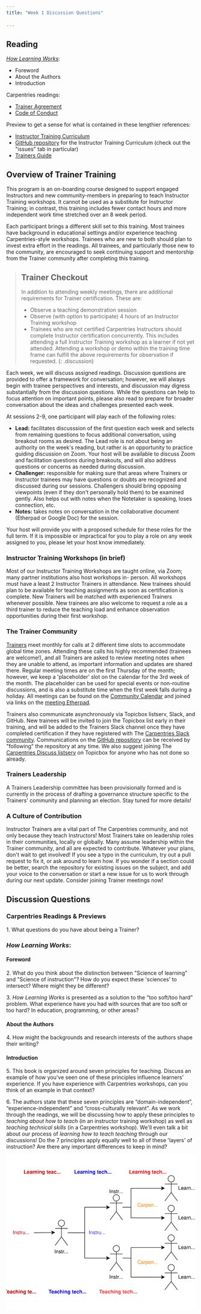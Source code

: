 ```yaml
---
title: "Week 1 Discussion Questions"

---
```


## Reading
[_How Learning Works_](http://www.worldcat.org/title/how-learning-works-seven-research-based-principles-for-smart-teaching/oclc/468969206): 
- Foreword
- About the Authors
- Introduction 

Carpentries readings: 
- [Trainer Agreement](https://docs.carpentries.org/topic_folders/instructor_training/duties_agreement.html)
- [Code of Conduct](https://docs.carpentries.org/topic_folders/policies/code-of-conduct.html)

Preview to get a sense for what is contained in these lengthier references:
- [Instructor Training Curriculum](http://carpentries.github.io/instructor-training/)
- [GitHub repository](https://github.com/carpentries/instructor-training) for the Instructor Training Curriculum (check out the "issues" tab in particular)
- [Trainers Guide](https://docs.carpentries.org/topic_folders/instructor_training/trainers_guide.html)


## Overview of Trainer Training
This program is an on-boarding course designed to support engaged Instructors and new community-members in preparing to teach Instructor 
Training workshops. It cannot be used as a substitute for Instructor Training; in contrast, this training includes fewer contact hours 
and more independent work time stretched over an 8 week period. 

Each participant brings a different skill set to this training. Most trainees have background in educational settings and/or 
experience teaching Carpentries-style workshops. Trainees who are new to both should plan to invest extra effort in the 
readings. All trainees, and particularly those new to the community, are encouraged to seek continuing support and mentorship from the 
Trainer community after completing this training.

> ## Trainer Checkout
> In addition to attending weekly meetings, there are additional requirements for Trainer certification. These are:
> - Observe a teaching demonstration session
> - Observe (with option to participate) 4 hours of an Instructor Training workshop 
> - Trainees who are not certified Carpentries Instructors should complete Instructor certification concurrently. This 
> includes attending a full Instructor Training workshop as a learner if not yet attended. Attending a workshop or demo within 
> the training time frame can fulfill the above requirements for observation if requested. 
{: .discussion}

Each week, we will discuss assigned readings. Discussion questions are provided to offer a framework for conversation; 
however, we will always begin with trainee perspectives and interests, and discussion may digress substantially from the 
discussion questions. While the questions can help to focus attention on important points, please also read to prepare for 
broader conversation about the ideas and challenges presented each week.

At sessions 2-9, one participant will play each of the following roles:
- **Lead:** facilitates discusssion of the first question each week and selects from remaining questions to focus additional conversation, using breakout rooms as 
desired. The Lead role is not about being an authority on the week's reading, but rather is an opportunity to practice guiding discussion on Zoom. Your host will 
be available to discuss Zoom and facilitation questions during breakouts, and will also address questions or concerns as needed during discussion.
- **Challenger:** responsible for making sure that areas where Trainers or Instructor trainees may have questions or doubts are 
recognized and discussed during our sessions. Challengers should bring opposing viewpoints (even if they don't personally hold them) to be examined gently. 
Also helps out with notes when the Notetaker is speaking, loses connection, etc.
- **Notes:** takes notes on conversation in the collaborative document (Etherpad or Google Doc) for the session.

Your host will provide you with a proposed schedule for these roles for the full term. If it is impossible or impractical for you to play a role on any week 
assigned to you, please let your host know immediately.

### Instructor Training Workshops (in brief)
Most of our Instructor Training Workshops are taught online, via Zoom; many partner institutions also host workshops in-
person. All workshops must have a least 2 Instructor Trainers in attendance. New trainees should plan to be 
available for teaching assignments as soon as certification is complete. New Trainers will be matched with experienced 
Trainers whenever possible. New trainees are also welcome to request a role as a third trainer to reduce the teaching load 
and enhance observation opportunities during their first workshop.  


### The Trainer Community
[Trainers](https://carpentries.org/trainers/) meet monthly for calls at 2 different time slots to accommodate global time 
zones. Attending these calls his highly recommended (trainees are welcome!), and all Trainers are asked to review meeting 
notes when they are unable to attend, as
important information and updates are shared there. Regular meeting times are on the first Thursday of the month; however, 
we keep a 'placeholder' slot on the calendar for the 3rd week of the month. The placeholder can be used for special events 
or non-routine discussions, and is also a substitute time when the first week falls during a holiday. All meetings can be 
found on the [Community Calendar](https://carpentries.org/community/#community-events) and joined via links on the [meeting Etherpad](https://pad.carpentries.org/trainers).

Trainers also communicate asynchronously via Topicbox listserv, Slack, and GitHub. New trainees will be 
invited to join the Topicbox list early in their training, and will be added to the Trainers Slack channel once they have 
completed certification if they have registered with The [Carpentries Slack community](https://swc-slack-invite.herokuapp.com/). Communications on the [GitHub repository](https://github.com/carpentries/instructor-training) can be received by "following" the repository at any time. 
We also suggest joining The [Carpentries Discuss listserv](https://carpentries.topicbox.com/groups/discuss) on Topicbox for 
anyone who has not done so already.


### Trainers Leadership
A Trainers Leadership committee has been provisionally formed and is currently in the process of drafting a 
governance structure specific to the Trainers' community and planning an election. Stay tuned for more details!


### A Culture of Contribution
Instructor Trainers are a vital part of The Carpentries community, and not only because they teach Instructors! Most Trainers take 
on leadership roles in their communities, locally or globally. Many assume leadership within the Trainer community, and all 
are expected to contribute. Whatever your plans, don't wait to get involved! If you see a typo in the 
curriculum, try out a pull request to fix it, or ask around to learn how. If you wonder if a section could be better, 
search the repository for existing issues on the subject, and add your voice to the conversation or start a new issue for us 
to work through during our next update. Consider joining Trainer meetings now!


## Discussion Questions
### Carpentries Readings & Previews

1\. What questions do you have about being a Trainer? 

### _How Learning Works_: 
#### Foreword

2\. What do you think about the distinction between "Science of learning" and "Science of instruction"? How do you expect these 'sciences' to intersect? Where might they be different?
    
3\. _How Learning Works_ is presented as a solution to the “too soft/too hard” problem. What experience have you had with sources that are too soft or too hard? In education, programming, or other areas?
    
#### About the Authors

4\. How might the backgrounds and research interests of the authors shape their writing?
  

#### Introduction

5\.  This book is organized around seven principles for teaching. Discuss an example of how you’ve seen one of these principles influence learners’ experience. If you have experience with Carpentries workshops, can you think of an example in that context?
    
6\.  The authors state that these seven principles are “domain-independent”, “experience-independent” and “cross-culturally relevant”. As we work through the readings, we will be discussing how to apply these principles to *teaching about how to teach* (in an instructor training workshop) as well as *teaching technical skills* (in a Carpentries workshop). We'll even talk a bit about our process of *learning how to teach teaching* through our discussions! Do the 7 principles apply equally well to all of these 'layers' of instruction? Are there any important differences to keep in mind?


![Layers of Carpentries Instruction](../fig/Labeled_InstructorTrainers.svg)



